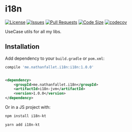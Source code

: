 # i18n

[![License](https://img.shields.io/github/license/nathanfallet/i18n)](LICENSE)
[![Issues](https://img.shields.io/github/issues/nathanfallet/i18n)]()
[![Pull Requests](https://img.shields.io/github/issues-pr/nathanfallet/i18n)]()
[![Code Size](https://img.shields.io/github/languages/code-size/nathanfallet/i18n)]()
[![codecov](https://codecov.io/gh/nathanfallet/i18n/graph/badge.svg?token=iIM9xwE4QT)](https://codecov.io/gh/nathanfallet/i18n)

UseCase utils for all my libs.

## Installation

Add dependency to your `build.gradle` or `pom.xml`:

```groovy
compile 'me.nathanfallet.i18n:i18n:1.0.0'
```

```xml

<dependency>
    <groupId>me.nathanfallet.i18n</groupId>
    <artifactId>i18n-jvm</artifactId>
    <version>1.0.0</version>
</dependency>
```

Or in a JS project with:

```bash
npm install i18n-kt
```

```bash
yarn add i18n-kt
```
